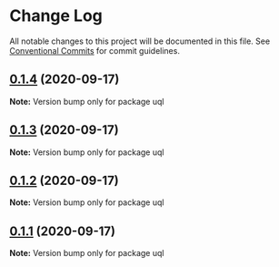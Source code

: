 # Change Log

All notable changes to this project will be documented in this file.
See [Conventional Commits](https://conventionalcommits.org) for commit guidelines.

## [0.1.4](https://github.com/impensables/uql/compare/v0.1.3...v0.1.4) (2020-09-17)

**Note:** Version bump only for package uql





## [0.1.3](https://github.com/impensables/uql/compare/v0.1.2...v0.1.3) (2020-09-17)

**Note:** Version bump only for package uql





## [0.1.2](https://github.com/impensables/uql/compare/v0.1.4...v0.1.2) (2020-09-17)

**Note:** Version bump only for package uql





## [0.1.1](https://github.com/impensables/uql/compare/v0.1.4...v0.1.1) (2020-09-17)

**Note:** Version bump only for package uql
